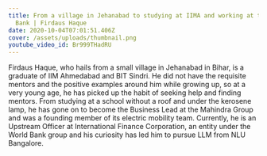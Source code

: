 ```yaml
---
title: From a village in Jehanabad to studying at IIMA and working at the World
  Bank | Firdaus Haque
date: 2020-10-04T07:01:51.406Z
cover: /assets/uploads/thumbnail.png
youtube_video_id: Br999THadRU
---
```

<!--StartFragment-->

Firdaus Haque, who hails from a small village in Jehanabad in Bihar, is a graduate of IIM Ahmedabad and BIT Sindri. He did not have the requisite mentors and the positive examples around him while growing up, so at a very young age, he has picked up the habit of seeking help and finding mentors. From studying at a school without a roof and under the kerosene lamp, he has gone on to become the Business Lead at the Mahindra Group and was a founding member of its electric mobility team. Currently, he is an Upstream Officer at International Finance Corporation, an entity under the World Bank group and his curiosity has led him to pursue LLM from NLU Bangalore.

<!--EndFragment-->